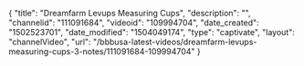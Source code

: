 {
    "title": "Dreamfarm Levups Measuring Cups",
    "description": "",
    "channelid": "111091684",
    "videoid": "109994704",
    "date_created": "1502523701",
    "date_modified": "1504049174",
    "type": "captivate",
    "layout": "channelVideo",
    "url": "\/bbbusa-latest-videos\/dreamfarm-levups-measuring-cups-3-notes\/111091684-109994704"
}